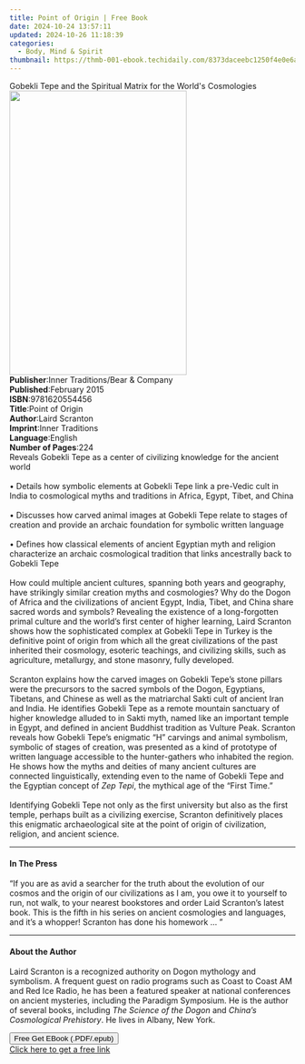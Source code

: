 ```yaml
---
title: Point of Origin | Free Book
date: 2024-10-24 13:57:11
updated: 2024-10-26 11:18:39
categories:
  - Body, Mind & Spirit
thumbnail: https://thmb-001-ebook.techidaily.com/8373daceebc1250f4e0e6ad7806e63880ca5847ef0eb537e0ebdb717fb995932.jpg
---
```

<main id="book-container">
  <div class="flex flex-col">
    <div class="book-brief flex-1 py-6 px-4 sm:p-6 md:py-10 md:px-8">
      <!-- brief-->
      <div class="book-brief-main">
        Gobekli Tepe and the Spiritual Matrix for the World's Cosmologies
      </div>
    </div>
    <div
      class="book-meta-info flex-1 grid gap-4 col-start-1 col-end-3 row-start-1 sm:mb-6 sm:grid-cols-4 lg:gap-6 lg:col-start-2 lg:row-end-6 lg:row-span-6 lg:mb-0"
    >
      <div
        class="book-meta-info-left place-content-center mt-4 p-4 text-sm leading-6 col-start-2 col-span-2 dark:text-slate-400"
      >
        <img
          class="w-full h-500 object-cover rounded-lg sm:h-255 sm:col-span-2 lg:col-span-full"
          src="https://img-001-ebook.techidaily.com/092ef8faae1840d5b06bfdd855dbb8c2c45104dc836f06b480f6a9a6ab35ee53.jpg"
          alt=""
          width="312"
          height="500"
        />
      </div>
      <div
        class="book-meta-info-right mt-2 col-start-1 row-start-2 col-span-3 self-center"
      >
        <!-- meta data  -->
        <div class="flex flex-col px-4 md:px-8">
          <div class="flex-1">
            <strong>Publisher</strong>:<span class="px-2"
              >Inner Traditions/Bear &amp; Company</span
            >
          </div>
          <div class="flex-1">
            <strong>Published</strong>:<span class="px-2">February 2015</span>
          </div>
          <div class="flex-1">
            <strong>ISBN</strong>:<span class="px-2">9781620554456</span>
          </div>
          <div class="flex-1">
            <strong>Title</strong>:<span class="px-2">Point of Origin</span>
          </div>
          <div class="flex-1">
            <strong>Author</strong>:<span class="px-2">Laird Scranton</span>
          </div>
          <div class="flex-1">
            <strong>Imprint</strong>:<span class="px-2">Inner Traditions</span>
          </div>
          <div class="flex-1">
            <strong>Language</strong>:<span class="px-2">English</span>
          </div>
          <div class="flex-1">
            <strong>Number of Pages</strong>:<span class="px-2">224</span>
          </div>
        </div>
      </div>
    </div>
    <div class="book-description flex-1 py-6 px-4 sm:p-6 md:py-10 md:px-8">
      <div class="book-description-main">
        <div accordion-content="" id="description">
          Reveals Gobekli Tepe as a center of civilizing knowledge for the
          ancient world<br /><br />• Details how symbolic elements at Gobekli
          Tepe link a pre-Vedic cult in India to cosmological myths and
          traditions in Africa, Egypt, Tibet, and China<br /><br />• Discusses
          how carved animal images at Gobekli Tepe relate to stages of creation
          and provide an archaic foundation for symbolic written language<br /><br />•
          Defines how classical elements of ancient Egyptian myth and religion
          characterize an archaic cosmological tradition that links ancestrally
          back to Gobekli Tepe<br /><br />How could multiple ancient cultures,
          spanning both years and geography, have strikingly similar creation
          myths and cosmologies? Why do the Dogon of Africa and the
          civilizations of ancient Egypt, India, Tibet, and China share sacred
          words and symbols? Revealing the existence of a long-forgotten primal
          culture and the world’s first center of higher learning, Laird
          Scranton shows how the sophisticated complex at Gobekli Tepe in Turkey
          is the definitive point of origin from which all the great
          civilizations of the past inherited their cosmology, esoteric
          teachings, and civilizing skills, such as agriculture, metallurgy, and
          stone masonry, fully developed. <br /><br />Scranton explains how the
          carved images on Gobekli Tepe’s stone pillars were the precursors to
          the sacred symbols of the Dogon, Egyptians, Tibetans, and Chinese as
          well as the matriarchal Sakti cult of ancient Iran and India. He
          identifies Gobekli Tepe as a remote mountain sanctuary of higher
          knowledge alluded to in Sakti myth, named like an important temple in
          Egypt, and defined in ancient Buddhist tradition as Vulture Peak.
          Scranton reveals how Gobekli Tepe’s enigmatic “H” carvings and animal
          symbolism, symbolic of stages of creation, was presented as a kind of
          prototype of written language accessible to the hunter-gathers who
          inhabited the region. He shows how the myths and deities of many
          ancient cultures are connected linguistically, extending even to the
          name of Gobekli Tepe and the Egyptian concept of <i>Zep Tepi</i>, the
          mythical age of the “First Time.” <br /><br />Identifying Gobekli Tepe
          not only as the first university but also as the first temple, perhaps
          built as a civilizing exercise, Scranton definitively places this
          enigmatic archaeological site at the point of origin of civilization,
          religion, and ancient science.
        </div>
        <div class="accordion-fader"></div>
      </div>
    </div>
    <div class="book-excerpts flex-1 py-6 px-4 sm:p-6 md:py-10 md:px-8">
      <!-- excerpts-->
      <div class="book-excerpts-main">
        <hr />
        <h4 class="placeholder placeholder-heading">
          <span>In The Press</span>
        </h4>
        <p>
          “If you are as avid a searcher for the truth about the evolution of
          our cosmos and the origin of our civilizations as I am, you owe it to
          yourself to run, not walk, to your nearest bookstores and order Laid
          Scranton’s latest book. This is the fifth in his series on ancient
          cosmologies and languages, and it’s a whopper! Scranton has done his
          homework … ”
        </p>
      </div>
    </div>
    <div class="book-about-author flex-1 py-6 px-4 sm:p-6 md:py-10 md:px-8">
      <!-- about author-->
      <div class="book-main-author-main">
        <hr />
        <h4 class="placeholder placeholder-heading">
          <span>About the Author</span>
        </h4>
        <p>
          Laird Scranton is a recognized authority on Dogon mythology and
          symbolism. A frequent guest on radio programs such as Coast to Coast
          AM and Red Ice Radio, he has been a featured speaker at national
          conferences on ancient mysteries, including the Paradigm Symposium. He
          is the author of several books, including
          <i>The Science of the Dogon</i> and
          <i>China’s Cosmological Prehistory</i>. He lives in Albany, New York.
        </p>
      </div>
    </div>
    <div class="book-free-get flex-1 py-6 px-4 sm:p-6 md:py-10 md:px-8">
      <button
        id="btn-free-get"
        class="bg-blue-500 hover:bg-blue-700 text-white font-bold py-2 px-4 rounded"
      >
        Free Get EBook (.PDF/.epub)
      </button>
      <div id="countdown-display" class="px-2 text-lg mt-2"></div>
      <a
        id="free-link"
        class="hidden bg-blue-500 hover:bg-blue-700 text-white font-bold py-2 px-4 rounded"
        href="https://www.ebooks.com/en-us/book/95782050/point-of-origin/laird-scranton/"
        target="_blank"
        >Click here to get a free link</a
      >
    </div>
    <script>
      let countdownTime = 0;
      let countdownInterval = null;
      document
        .getElementById('btn-free-get')
        .addEventListener('click', startCountdown);
      function startCountdown() {
        countdownTime = new Date().getTime() + 60000 * 3;
        countdownInterval = setInterval(updateCountdown, 1000);
        document.getElementById('btn-free-get').disabled = true;
        document
          .getElementById('btn-free-get')
          .classList.add('bg-gray-500', 'cursor-not-allowed');
      }
      function updateCountdown() {
        let currentTime = new Date().getTime();
        let timeLeft = countdownTime - currentTime;
        let secondsLeft = Math.floor(timeLeft / 1000);
        document.getElementById('countdown-display').innerHTML =
          `Remaining time: ${secondsLeft} seconds.`;
        if (secondsLeft <= 0) {
          clearInterval(countdownInterval);
          document.getElementById('btn-free-get').classList.add('hidden');
          document.getElementById('free-link').classList.remove('hidden');
          document.getElementById('countdown-display').innerHTML = '';
        }
      }
    </script>
  </div>
</main>
